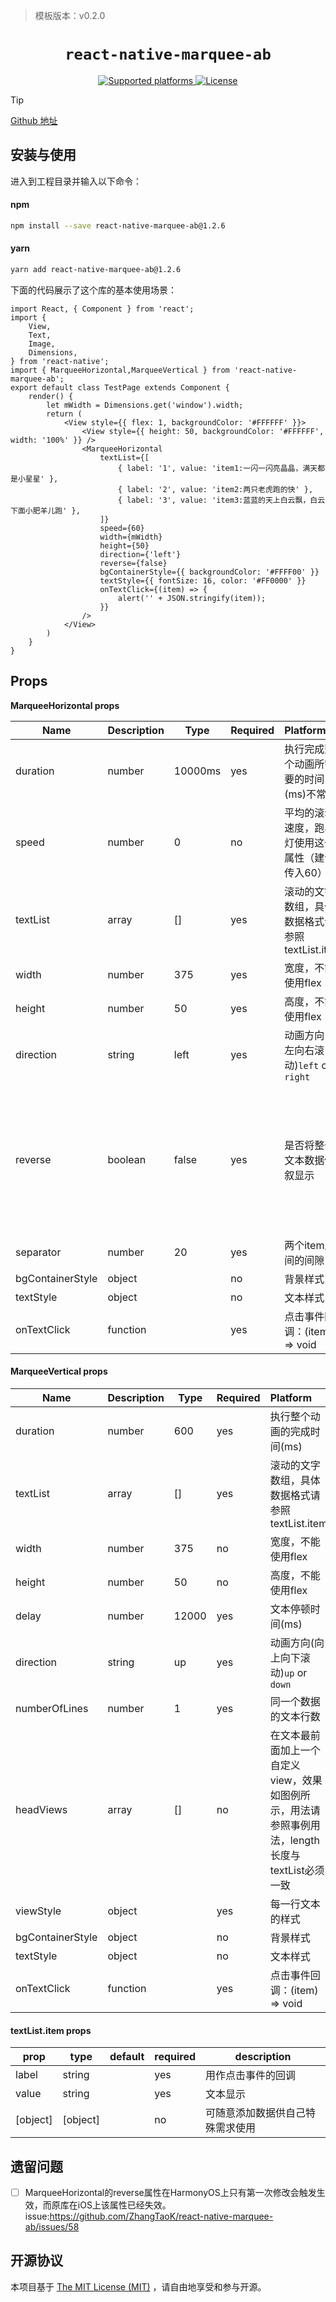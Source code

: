 <!-- {% raw %} -->
> 模板版本：v0.2.0

<p align="center">
  <h1 align="center"> <code>react-native-marquee-ab</code> </h1>
</p>
<p align="center">
    <a href="https://github.com/react-navigation/react-navigation/tree/6.x/packages/stack">
        <img src="https://img.shields.io/badge/platforms-android%20|%20ios%20|%20harmony%20-lightgrey.svg" alt="Supported platforms" />
    </a>
    <a href="https://choosealicense.com/licenses/mit/">
        <img src="https://img.shields.io/badge/license-MIT-green.svg" alt="License" />
    </a>
</p>


> [!TIP] 
>
> [Github 地址](https://github.com/ZhangTaoK/react-native-marquee-ab)

## 安装与使用

进入到工程目录并输入以下命令：

#### **npm**

```bash
npm install --save react-native-marquee-ab@1.2.6
```

#### **yarn**

```bash
yarn add react-native-marquee-ab@1.2.6
```

<!-- tabs:end -->

下面的代码展示了这个库的基本使用场景：

```tsx
import React, { Component } from 'react';
import {
    View,
    Text,
    Image,
    Dimensions,
} from 'react-native';
import { MarqueeHorizontal,MarqueeVertical } from 'react-native-marquee-ab';
export default class TestPage extends Component {
    render() {
        let mWidth = Dimensions.get('window').width;
        return (
            <View style={{ flex: 1, backgroundColor: '#FFFFFF' }}>
                <View style={{ height: 50, backgroundColor: '#FFFFFF', width: '100%' }} />
                <MarqueeHorizontal
                    textList={[
                        { label: '1', value: 'item1:一闪一闪亮晶晶，满天都是小星星' },
                        { label: '2', value: 'item2:两只老虎跑的快' },
                        { label: '3', value: 'item3:蓝蓝的天上白云飘，白云下面小肥羊儿跑' },
                    ]}
                    speed={60}
                    width={mWidth}
                    height={50}
                    direction={'left'}
                    reverse={false}
                    bgContainerStyle={{ backgroundColor: '#FFFF00' }}
                    textStyle={{ fontSize: 16, color: '#FF0000' }}
                    onTextClick={(item) => {
                        alert('' + JSON.stringify(item));
                    }}
                />
            </View>
        )
    }
}
```

## Props

**MarqueeHorizontal props**

| Name             | Description | Type    | Required | Platform                                         | notes                                  |
| ---------------- | ----------- | ------- | -------- | :----------------------------------------------- | -------------------------------------- |
| duration         | number      | 10000ms | yes      | 执行完成整个动画所需要的时间(ms)不常用           |                                        |
| speed            | number      | 0       | no       | 平均的滚动速度，跑马灯使用这个属性（建议传入60） |                                        |
| textList         | array       | []      | yes      | 滚动的文字数组，具体数据格式请参照textList.item  |                                        |
| width            | number      | 375     | yes      | 宽度，不能使用flex                               |                                        |
| height           | number      | 50      | yes      | 高度，不能使用flex                               |                                        |
| direction        | string      | left    | yes      | 动画方向(向左向右滚动)`left` or `right`          |                                        |
| reverse          | boolean     | false   | yes      | 是否将整个文本数据倒叙显示                       | 设置为true时，只有第一次进入时才会生效 |
| separator        | number      | 20      | yes      | 两个item之间的间隙                               |                                        |
| bgContainerStyle | object      |         | no       | 背景样式                                         |                                        |
| textStyle        | object      |         | no       | 文本样式                                         |                                        |
| onTextClick      | function    |         | yes      | 点击事件回调：(item) => void                     |                                        |

#### **MarqueeVertical props**

| Name             | Description | Type  | Required | Platform                                                     |
| ---------------- | ----------- | ----- | -------- | :----------------------------------------------------------- |
| duration         | number      | 600   | yes      | 执行整个动画的完成时间(ms)                                   |
| textList         | array       | []    | yes      | 滚动的文字数组，具体数据格式请参照textList.item              |
| width            | number      | 375   | no       | 宽度，不能使用flex                                           |
| height           | number      | 50    | no       | 高度，不能使用flex                                           |
| delay            | number      | 12000 | yes      | 文本停顿时间(ms)                                             |
| direction        | string      | up    | yes      | 动画方向(向上向下滚动)`up` or `down`                         |
| numberOfLines    | number      | 1     | yes      | 同一个数据的文本行数                                         |
| headViews        | array       | []    | no       | 在文本最前面加上一个自定义view，效果如图例所示，用法请参照事例用法，length长度与textList必须一致 |
| viewStyle        | object      |       | yes      | 每一行文本的样式                                             |
| bgContainerStyle | object      |       | no       | 背景样式                                                     |
| textStyle        | object      |       | no       | 文本样式                                                     |
| onTextClick      | function    |       | yes      | 点击事件回调：(item) => void                                 |

#### textList.item props

| prop     | type     | default | required | description                      |
| -------- | -------- | ------- | -------- | -------------------------------- |
| label    | string   |         | yes      | 用作点击事件的回调               |
| value    | string   |         | yes      | 文本显示                         |
| [object] | [object] |         | no       | 可随意添加数据供自己特殊需求使用 |

## 遗留问题

- [ ] MarqueeHorizontal的reverse属性在HarmonyOS上只有第一次修改会触发生效，而原库在iOS上该属性已经失效。issue:https://github.com/ZhangTaoK/react-native-marquee-ab/issues/58

## 开源协议

本项目基于 [The MIT License (MIT)](https://choosealicense.com/licenses/mit/) ，请自由地享受和参与开源。

<!-- {% endraw %} -->